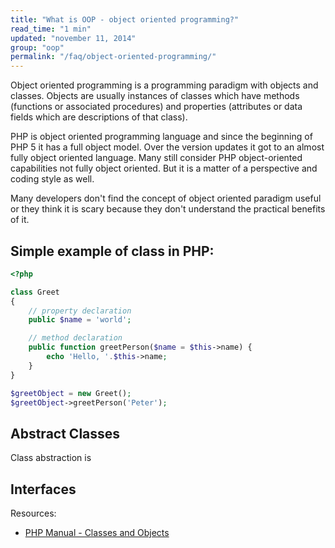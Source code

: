 ```yaml
---
title: "What is OOP - object oriented programming?"
read_time: "1 min"
updated: "november 11, 2014"
group: "oop"
permalink: "/faq/object-oriented-programming/"
---
```


Object oriented programming is a programming paradigm with objects and classes. Objects are usually instances of classes which
have methods (functions or associated procedures) and properties (attributes or data fields which are descriptions of that class).

PHP is object oriented programming language and since the beginning of PHP 5 it has a full object model. Over the version updates
it got to an almost fully object oriented language. Many still consider PHP object-oriented capabilities not fully object oriented.
But it is a matter of a perspective and coding style as well.

Many developers don't find the concept of object oriented paradigm useful or they think it is scary because they don't
understand the practical benefits of it.



## Simple example of class in PHP:

```php
<?php

class Greet
{
    // property declaration
    public $name = 'world';

    // method declaration
    public function greetPerson($name = $this->name) {
        echo 'Hello, '.$this->name;
    }
}

$greetObject = new Greet();
$greetObject->greetPerson('Peter');

```

## Abstract Classes

Class abstraction is 

## Interfaces



Resources:

* [PHP Manual - Classes and Objects](http://php.net/manual/en/language.oop5.php)

